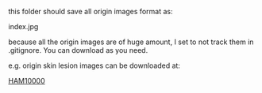 this folder should save all origin images format as:

index.jpg

because all the origin images are of huge amount, I set to not track them in .gitignore. You can download as you need.

e.g. origin skin lesion images can be downloaded at:

[HAM10000](https://www.kaggle.com/kmader/skin-cancer-mnist-ham10000)